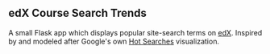 ## edX Course Search Trends ##

A small Flask app which displays popular site-search terms on [edX](https://www.edx.org/). Inspired by and modeled after Google's own [Hot Searches](http://www.google.com/trends/hottrends/visualize?pn=p1) visualization.